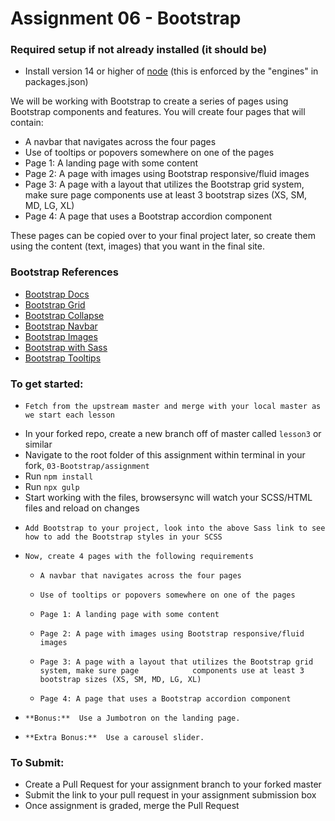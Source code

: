 # Assignment 06 - Bootstrap

### Required setup if not already installed (it should be)

- Install version 14 or higher of [node](https://nodejs.org/en/) (this is enforced by the "engines" in packages.json)

We will be working with Bootstrap to create a series of pages using Bootstrap components and features. You will create four pages that will contain:

- A navbar that navigates across the four pages
- Use of tooltips or popovers somewhere on one of the pages
- Page 1: A landing page with some content
- Page 2: A page with images using Bootstrap responsive/fluid images
- Page 3: A page with a layout that utilizes the Bootstrap grid system, make sure page components use at least 3 bootstrap sizes (XS, SM, MD, LG, XL)
- Page 4: A page that uses a Bootstrap accordion component

These pages can be copied over to your final project later, so create them using the content (text, images) that you want in the final site.

### Bootstrap References

- [Bootstrap Docs](https://getbootstrap.com/docs/5.3/getting-started/introduction/)
- [Bootstrap Grid](https://getbootstrap.com/docs/5.3/layout/grid/)
- [Bootstrap Collapse](https://getbootstrap.com/docs/5.3/components/collapse/)
- [Bootstrap Navbar](https://getbootstrap.com/docs/5.3/components/navbar/)
- [Bootstrap Images](https://getbootstrap.com/docs/5.3/content/images/)
- [Bootstrap with Sass](https://getbootstrap.com/docs/5.3/customize/sass/)
- [Bootstrap Tooltips](https://getbootstrap.com/docs/5.3/components/tooltips/)

### To get started:

-     Fetch from the upstream master and merge with your local master as we start each lesson
- In your forked repo, create a new branch off of master called `lesson3` or similar
- Navigate to the root folder of this assignment within terminal in your fork, `03-Bootstrap/assignment`
- Run `npm install`
- Run `npx gulp`
- Start working with the files, browsersync will watch your SCSS/HTML files and reload on changes
-     Add Bootstrap to your project, look into the above Sass link to see how to add the Bootstrap styles in your SCSS
-     Now, create 4 pages with the following requirements
  -     A navbar that navigates across the four pages
  -     Use of tooltips or popovers somewhere on one of the pages
  -     Page 1: A landing page with some content
  -     Page 2: A page with images using Bootstrap responsive/fluid images
  -     Page 3: A page with a layout that utilizes the Bootstrap grid system, make sure page 			components use at least 3 bootstrap sizes (XS, SM, MD, LG, XL)
  -     Page 4: A page that uses a Bootstrap accordion component
-     **Bonus:**  Use a Jumbotron on the landing page.
-     **Extra Bonus:**  Use a carousel slider.

### To Submit:

- Create a Pull Request for your assignment branch to your forked master
- Submit the link to your pull request in your assignment submission box
- Once assignment is graded, merge the Pull Request
